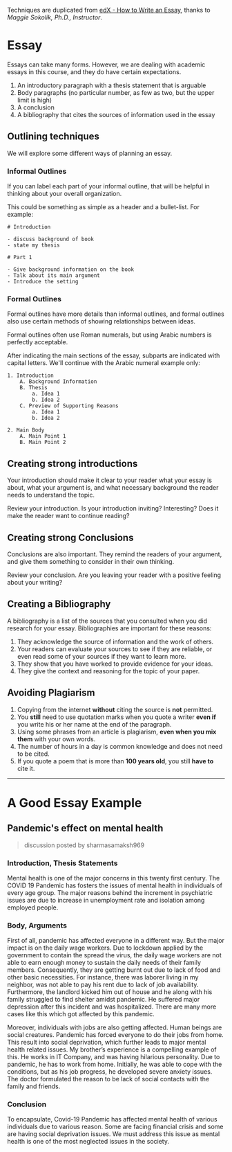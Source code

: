 Techniques are duplicated from [edX - How to Write an Essay](https://learning.edx.org/course/course-v1:BerkeleyX+ColWri2.1x+1T2021/home), thanks to *Maggie Sokolik, Ph.D., Instructor*.

# Essay

Essays can take many forms. However, we are dealing with academic essays in this course, and they do have certain expectations.

1. An introductory paragraph with a thesis statement that is arguable
2. Body paragraphs (no particular number, as few as two, but the upper limit is high)
3. A conclusion
4. A bibliography that cites the sources of information used in the essay

## Outlining techniques

We will explore some different ways of planning an essay.

### Informal Outlines

If you can label each part of your informal outline, that will be helpful in thinking about your overall organization.

This could be something as simple as a header and a bullet-list. For example:

```
# Introduction

- discuss background of book
- state my thesis 

# Part 1

- Give background information on the book
- Talk about its main argument
- Introduce the setting
```

### Formal Outlines

Formal outlines have more details than informal outlines, and formal outlines also use certain methods of showing relationships between ideas.

Formal outlines often use Roman numerals, but using Arabic numbers is perfectly acceptable.

After indicating the main sections of the essay, subparts are indicated with capital letters. We'll continue with the Arabic numeral example only:

```
1. Introduction
    A. Background Information
    B. Thesis
        a. Idea 1
        b. Idea 2
    C. Preview of Supporting Reasons
        a. Idea 1
        b. Idea 2

2. Main Body
    A. Main Point 1
    B. Main Point 2
```

## Creating strong introductions

Your introduction should make it clear to your reader what your essay is about, what your argument is, and what necessary background the reader needs to understand the topic. 

Review your introduction. Is your introduction inviting? Interesting? Does it make the reader want to continue reading?

## Creating strong Conclusions

Conclusions are also important. They remind the readers of your argument, and give them something to consider in their own thinking.

Review your conclusion. Are you leaving your reader with a positive feeling about your writing?

## Creating a Bibliography

A bibliography is a list of the sources that you consulted when you did research for your essay. Bibliographies are important for these reasons:

1. They acknowledge the source of information and the work of others.
2. Your readers can evaluate your sources to see if they are reliable, or even read some of your sources if they want to learn more.
3. They show that you have worked to provide evidence for your ideas.
4. They give the context and reasoning for the topic of your paper. 

## Avoiding Plagiarism

1. Copying from the internet **without** citing the source is **not** permitted.
2. You **still** need to use quotation marks when you quote a writer **even if** you write his or her name at the end of the paragraph.
3. Using some phrases from an article is plagiarism, **even when you mix them** with your own words.
4. The number of hours in a day is common knowledge and does not need to be cited.
5. If you quote a poem that is more than **100 years old**, you still **have to** cite it.

---

# A Good Essay Example

##  Pandemic's effect on mental health
> discussion posted by sharmasamaksh969

### Introduction, Thesis Statements

Mental health is one of the major concerns in this twenty first century. The COVID 19 Pandemic has fosters the issues of mental health in individuals of every age group. The major reasons behind the increment in psychiatric issues are due to increase in unemployment rate and isolation among employed people.

### Body, Arguments

First of all, pandemic has affected everyone in a different way. But the major impact is on the daily wage workers. Due to lockdown applied by the government to contain the spread the virus, the daily wage workers are not able to earn enough money to sustain the daily needs of their family members. Consequently, they are getting burnt out due to lack of food and other basic necessities. For instance, there was laborer living in my neighbor, was not able to pay his rent due to lack of job availability. Furthermore, the landlord kicked him out of house and he along with his family struggled to find shelter amidst pandemic. He suffered major depression after this incident and was hospitalized. There are many more cases like this which got affected by this pandemic.

Moreover, individuals with jobs are also getting affected. Human beings are social creatures. Pandemic has forced everyone to do their jobs from home. This result into social deprivation, which further leads to major mental health related issues. My brother’s experience is a compelling example of this. He works in IT Company, and was having hilarious personality. Due to pandemic, he has to work from home. Initially, he was able to cope with the conditions, but as his job progress, he developed severe anxiety issues. The doctor formulated the reason to be lack of social contacts with the family and friends.

### Conclusion

To encapsulate, Covid-19 Pandemic has affected mental health of various individuals due to various reason. Some are facing financial crisis and some are having social deprivation issues. We must address this issue as mental health is one of the most neglected issues in the society.